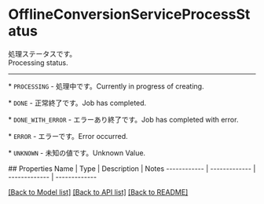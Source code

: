 # OfflineConversionServiceProcessStatus

<div lang=\"ja\">処理ステータスです。</div> <div lang=\"en\">Processing status.</div> <hr> <p>* <code>PROCESSING</code> - <span lang=\"ja\">処理中です。</span><span lang=\"en\">Currently in progress of creating.</span></p> <p>* <code>DONE</code> - <span lang=\"ja\">正常終了です。</span><span lang=\"en\">Job has completed.</span></p> <p>* <code>DONE_WITH_ERROR</code> - <span lang=\"ja\">エラーあり終了です。</span><span lang=\"en\">Job has completed with error.</span></p> <p>* <code>ERROR</code> - <span lang=\"ja\">エラーです。</span><span lang=\"en\">Error occurred.</span></p> <p>* <code>UNKNOWN</code> - <span lang=\"ja\">未知の値です。</span><span lang=\"en\">Unknown Value.</span></p>
## Properties
Name | Type | Description | Notes
------------ | ------------- | ------------- | -------------

[[Back to Model list]](../README.md#documentation-for-models) [[Back to API list]](../README.md#documentation-for-api-endpoints) [[Back to README]](../README.md)


